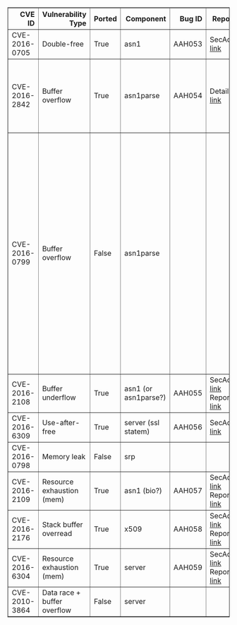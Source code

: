 <table border="1" class="dataframe">
  <thead>
    <tr style="text-align: right;">
      <th>CVE ID</th>
      <th>Vulnerability Type</th>
      <th>Ported</th>
      <th>Component</th>
      <th>Bug ID</th>
      <th>Report</th>
      <th>Fix</th>
      <th>Notes</th>
    </tr>
  </thead>
  <tbody>
    <tr>
      <td>CVE-2016-0705</td>
      <td>Double-free</td>
      <td>True</td>
      <td>asn1</td>
      <td>AAH053</td>
      <td>SecAdv <a href="https://www.openssl.org/news/secadv/20160301.txt">link</a></td>
      <td>Fix <a href="https://github.com/openssl/openssl/commit/ab4a81f69ec88d06c9d8de15326b9296d7f498ed">link</a></td>
      <td>asn1.</td>
    </tr>
    <tr>
      <td>CVE-2016-2842</td>
      <td>Buffer overflow</td>
      <td>True</td>
      <td>asn1parse</td>
      <td>AAH054</td>
      <td>Details <a href="https://guidovranken.com/2016/02/27/openssl-cve-2016-0799-heap-corruption-via-bio_printf/">link</a></td>
      <td>Fix <a href="https://github.com/openssl/openssl/commit/a801bf263849a2ef773e5bc0c86438cbba720835">link</a></td>
      <td>asn1parse.   Requires a large file (>2GB) to trigger, or controlled memory attrition.</td>
    </tr>
    <tr>
      <td>CVE-2016-0799</td>
      <td>Buffer overflow</td>
      <td>False</td>
      <td>asn1parse</td>
      <td></td>
      <td></td>
      <td></td>
      <td>Could not determine trigger condition. The commit reported as a fix is actually a fix for CVE-2016-2842. Only part of the commit is supposed to be a fix for this CVE, though I could not determine when the fault could actually occur.</td>
    </tr>
    <tr>
      <td>CVE-2016-2108</td>
      <td>Buffer underflow</td>
      <td>True</td>
      <td>asn1 (or asn1parse?)</td>
      <td>AAH055</td>
      <td>SecAdv <a href="https://www.openssl.org/news/secadv/20160503.txt">link</a> Report <a href="https://mta.openssl.org/pipermail/openssl-dev/2016-March/005614.html">link</a></td>
      <td>Fix1 <a href="https://github.com/openssl/openssl/commit/3661bb4e7934668bd99ca777ea8b30eedfafa871">link</a> Fix2 <a href="https://github.com/openssl/openssl/commit/f5da52e308a6aeea6d5f3df98c4da295d7e9cc27">link</a></td>
      <td>asn1.</td>
    </tr>
    <tr>
      <td>CVE-2016-6309</td>
      <td>Use-after-free</td>
      <td>True</td>
      <td>server (ssl statem)</td>
      <td>AAH056</td>
      <td>SecAdv <a href="https://www.openssl.org/news/secadv/20160926.txt">link</a></td>
      <td>Fix <a href="https://github.com/openssl/openssl/commit/acacbfa7565c78d2273c0b2a2e5e803f44afefeb">link</a></td>
      <td></td>
    </tr>
    <tr>
      <td>CVE-2016-0798</td>
      <td>Memory leak</td>
      <td>False</td>
      <td>srp</td>
      <td></td>
      <td></td>
      <td>Fix <a href="https://github.com/openssl/openssl/commit/259b664f950c2ba66fbf4b0fe5281327904ead21">link</a></td>
      <td>Too much refactoring involved.</td>
    </tr>
    <tr>
      <td>CVE-2016-2109</td>
      <td>Resource exhaustion (mem)</td>
      <td>True</td>
      <td>asn1 (bio?)</td>
      <td>AAH057</td>
      <td>SecAdv <a href="https://www.openssl.org/news/secadv/20160503.txt">link</a> Report <a href="https://hackerone.com/reports/134880">link</a></td>
      <td>Fix <a href="https://github.com/openssl/openssl/commit/c62981390d6cf9e3d612c489b8b77c2913b25807">link</a></td>
      <td></td>
    </tr>
    <tr>
      <td>CVE-2016-2176</td>
      <td>Stack buffer overread</td>
      <td>True</td>
      <td>x509</td>
      <td>AAH058</td>
      <td>SecAdv <a href="https://www.openssl.org/news/secadv/20160503.txt">link</a> Report <a href="https://hackerone.com/reports/135946">link</a></td>
      <td>Fix <a href="https://github.com/openssl/openssl/commit/ea96ad5a206b7b5f25dad230333e8ff032df3219">link</a></td>
      <td></td>
    </tr>
    <tr>
      <td>CVE-2016-6304</td>
      <td>Resource exhaustion (mem)</td>
      <td>True</td>
      <td>server</td>
      <td>AAH059</td>
      <td>SecAdv <a href="https://www.openssl.org/news/secadv/20160922.txt">link</a> Report <a href="https://hackerone.com/reports/216840">link</a></td>
      <td>Fix <a href="https://github.com/openssl/openssl/commit/e408c09bbf7c3057bda4b8d20bec1b3a7771c15b">link</a></td>
      <td></td>
    </tr>
    <tr>
      <td>CVE-2010-3864</td>
      <td>Data race + buffer overflow</td>
      <td>False</td>
      <td>server</td>
      <td></td>
      <td></td>
      <td></td>
      <td>Somewhat complex.</td>
    </tr>
  </tbody>
</table>